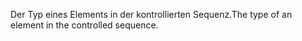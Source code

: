 <span data-ttu-id="87113-101">Der Typ eines Elements in der kontrollierten Sequenz.</span><span class="sxs-lookup"><span data-stu-id="87113-101">The type of an element in the controlled sequence.</span></span>